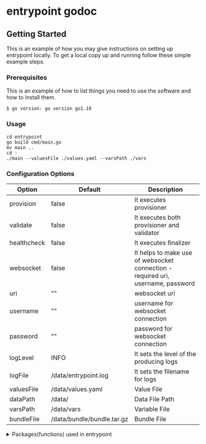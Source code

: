 # entrypoint godoc

## Getting Started

This is an example of how you may give instructions on setting up entrypoint locally.
To get a local copy up and running follow these simple example steps.

### Prerequisites

This is an example of how to list things you need to use the software and how to install them.

```
$ go version: go version go1.18
```

### Usage
  ```
  cd entrypoint
  go build cmd/main.go
  mv main ..
  cd -
  ./main --valuesFile ./values.yaml --varsPath ./vars
```

### Configuration Options

| Option      | Default              | Description                                                                     |
|-------------|----------------------|---------------------------------------------------------------------------------|
| provision   | false                | It executes provisioner                                                         |   
| validate    | false                | It executes both provisioner and validator                                      |   
| healthcheck | false                | It executes finalizer                                                           |   
| websocket   | false                | It helps to make use of websocket connection - required uri, username, password |   
| uri         | ""                   | websocket uri                                                                   |   
| username    | ""                   | username for websocket connection                                               |   
| password    | ""                   | password for websocket connection                                               |   
| logLevel    | INFO                 | It sets the level of the producing logs                                         |   
| logFile     | /data/entrypoint.log | It sets the filename for logs                                                   |  
| valuesFile  | /data/values.yaml    | Value File                                                                      |   
| dataPath    | /data/               | Data File Path                                                                  |   
| varsPath    | /data/vars           | Variable File                                                                   |   
| bundleFile  | /data/bundle/bundle.tar.gz  | Bundle File                                                        |   


<!-- TABLE OF CONTENTS -->
<details>
  <summary>Packages(functions) used in entrypoint</summary>
  <ol>
    <li>
      <a href="/entrypoint/pkg/command/Command.go">Command</a>
    </li>
    <li>
      <a href="/entrypoint/pkg/flag/Flag.go">Flag</a>
    </li>
    <li><a href="/entrypoint/pkg/flow/Flow.go">Flow</a></li>
    <li><a href="/entrypoint/pkg/helper/Helper.go">Helper</a></li>
    <li><a href="/entrypoint/pkg/klopac/Klopac.go">Klopac</a></li>
    <li><a href="/entrypoint/pkg/option/Options.go">Options</a></li>
    <li><a href="/entrypoint/pkg/shell/Shell.go">Shell</a></li>
    <li><a href="/entrypoint/pkg/websocket/WebSocket.go">Websocket</a></li>
  </ol>
</details>